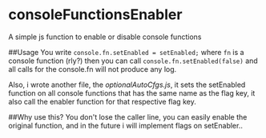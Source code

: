 # consoleFunctionsEnabler
A simple js function to enable or disable console functions

##Usage
You write `console.fn.setEnabled = setEnabled;` where `fn` is a console function (rly?) then you can call `console.fn.setEnabled(false)` and all calls for the console.fn will not produce any log.

Also, i wrote another file, the *optionalAutoCfgs.js*, it sets the setEnabled function on all console functions that has the same name as the flag key, it also call the enabler function for that respective flag key.

##Why use this?
You don't lose the caller line, you can easily enable the original function, and in the future i will implement flags on setEnabler..
